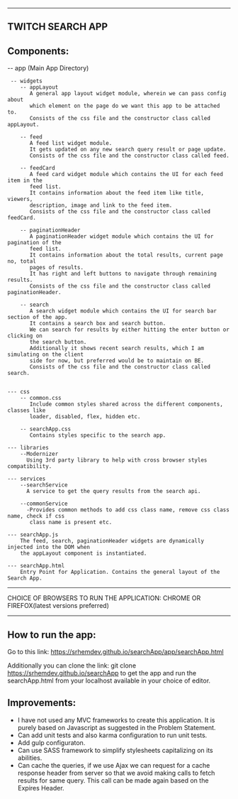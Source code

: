 -------------------------------
TWITCH SEARCH APP
-------------------------------

Components:
--------------------------------

-- app (Main App Directory)

     -- widgets
        -- appLayout
           A general app layout widget module, wherein we can pass config about
           which element on the page do we want this app to be attached to.
           Consists of the css file and the constructor class called appLayout.

        -- feed
           A feed list widget module.
           It gets updated on any new search query result or page update.
           Consists of the css file and the constructor class called feed.

        -- feedCard
           A feed card widget module which contains the UI for each feed item in the
           feed list.
           It contains information about the feed item like title, viewers,
           description, image and link to the feed item.
           Consists of the css file and the constructor class called feedCard.

        -- paginationHeader
           A paginationHeader widget module which contains the UI for pagination of the
           feed list.
           It contains information about the total results, current page no, total
           pages of results.
           It has right and left buttons to navigate through remaining results.
           Consists of the css file and the constructor class called paginationHeader.

        -- search
           A search widget module which contains the UI for search bar section of the app.
           It contains a search box and search button.
           We can search for results by either hitting the enter button or clicking on
           the search button.
           Additionally it shows recent search results, which I am simulating on the client
           side for now, but preferred would be to maintain on BE.
           Consists of the css file and the constructor class called search.


    --- css
        -- common.css
           Include common styles shared across the different components, classes like
           loader, disabled, flex, hidden etc.

        -- searchApp.css
           Contains styles specific to the search app.

    --- libraries
        --Modernizer
          Using 3rd party library to help with cross browser styles compatibility.

    --- services
        --searchService
          A service to get the query results from the search api.

        --commonService
          -Provides common methods to add css class name, remove css class name, check if css
           class name is present etc.

    --- searchApp.js
        The feed, search, paginationHeader widgets are dynamically injected into the DOM when
        the appLayout component is instantiated.

    --- searchApp.html
        Entry Point for Application. Contains the general layout of the Search App.


---------------------------------------------------------------------------------------

CHOICE OF BROWSERS TO RUN THE APPLICATION: CHROME OR FIREFOX(latest versions preferred)


---------------------------------------------------------------------------------------



How to run the app:
------------------

Go to this link: https://srhemdev.github.io/searchApp/app/searchApp.html

Additionally you can clone the link: git clone https://srhemdev.github.io/searchApp
to get the app and run the searchApp.html from your localhost available in your choice
of editor.

Improvements:
-------------
- I have not used any MVC frameworks to create this application. It is purely based
on Javascript as suggested in the Problem Statement.
- Can add unit tests and also karma configuration to run unit tests.
- Add gulp configuraton.
- Can use SASS framework to simplify stylesheets capitalizing on its abilities.
- Can cache the queries, if we use Ajax we can request for a cache response header from server
  so that we avoid making calls to fetch results for same query.
  This call can be made again based on the Expires Header.









